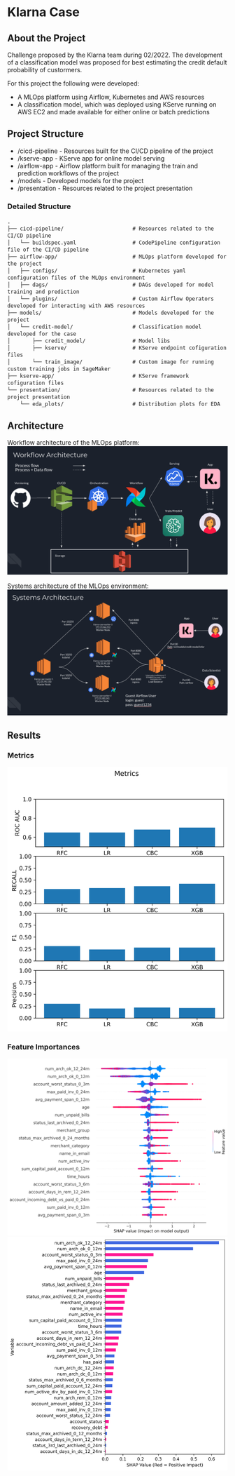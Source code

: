 # Klarna Case

## About the Project

Challenge proposed by the Klarna team during 02/2022.
The development of a classification model was proposed for best estimating the credit default probability of custormers.

For this project the following were developed:
- A MLOps platform using Airflow, Kubernetes and AWS resources
- A classification model, which was deployed using KServe running on AWS EC2 and made available for either online or batch predictions

## Project Structure

* /cicd-pipeline - Resources built for the CI/CD pipeline of the project
* /kserve-app - KServe app for online model serving
* /airflow-app - Airflow platform built for managing the train and prediction workflows of the project
* /models - Developed models for the project
* /presentation - Resources related to the project presentation

### Detailed Structure

    .
    ├── cicd-pipeline/                      # Resources related to the CI/CD pipeline
    │   └── buildspec.yaml                  # CodePipeline configuration file of the CI/CD pipeline
    ├── airflow-app/                        # MLOps platform developed for the project
    │   ├── configs/                        # Kubernetes yaml configuration files of the MLOps environment
    │   ├── dags/                           # DAGs developed for model training and prediction
    │   └── plugins/                        # Custom Airflow Operators developed for interacting with AWS resources
    ├── models/                             # Models developed for the project
    │   └── credit-model/                   # Classification model developed for the case
    │       ├── credit_model/               # Model libs
    │       ├── kserve/                     # KServe endpoint cofiguration files
    │       └── train_image/                # Custom image for running custom training jobs in SageMaker
    ├── kserve-app/                         # KServe framework cofiguration files
    └── presentation/                       # Resources related to the project presentation
        └── eda_plots/                      # Distribution plots for EDA
## Architecture

Workflow architecture of the MLOps platform:
![alt text](presentation/arch_flow.png?raw=true)


Systems architecture of the MLOps environment:
![alt text](presentation/arch_sys.png?raw=true)

## Results

### Metrics
![alt text](presentation/metrics.png?raw=true)

### Feature Importances
![alt text](presentation/summary_plot1.png?raw=true)
![alt text](presentation/summary_plot2.png?raw=true)

